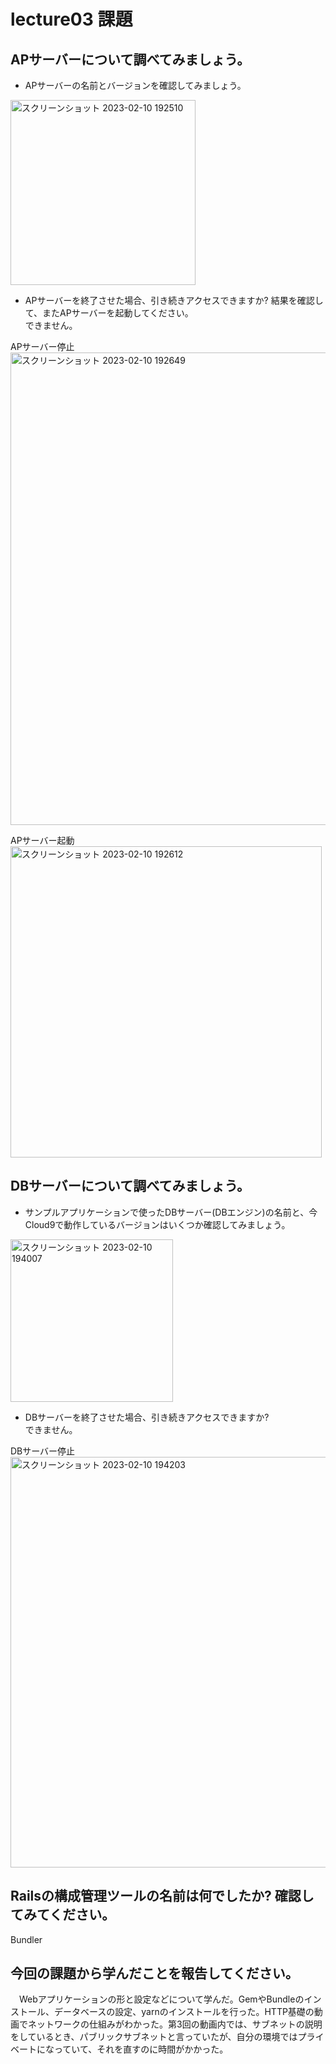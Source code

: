 # lecture03 課題
## APサーバーについて調べてみましょう。
- APサーバーの名前とバージョンを確認してみましょう。
<img width="296" alt="スクリーンショット 2023-02-10 192510" src="https://user-images.githubusercontent.com/79340862/218073268-8297eada-1660-442b-9dd0-be23c5790c79.png">

- APサーバーを終了させた場合、引き続きアクセスできますか? 結果を確認して、またAPサーバーを起動してください。  
できません。  

APサーバー停止  
<img width="756" alt="スクリーンショット 2023-02-10 192649" src="https://user-images.githubusercontent.com/79340862/218073803-0589b0cb-74db-4b55-8b40-1d88ca8ba754.png">

APサーバー起動  
<img width="498" alt="スクリーンショット 2023-02-10 192612" src="https://user-images.githubusercontent.com/79340862/218073949-b873f5aa-c844-43d5-9f34-822e109a8fb3.png">

## DBサーバーについて調べてみましょう。
- サンプルアプリケーションで使ったDBサーバー(DBエンジン)の名前と、今Cloud9で動作しているバージョンはいくつか確認してみましょう。  
<img width="260" alt="スクリーンショット 2023-02-10 194007" src="https://user-images.githubusercontent.com/79340862/218074070-8c592f75-62a6-4402-a979-ac317a11dbb4.png">

- DBサーバーを終了させた場合、引き続きアクセスできますか?  
できません。  

DBサーバー停止  
<img width="657" alt="スクリーンショット 2023-02-10 194203" src="https://user-images.githubusercontent.com/79340862/218074140-60532889-9f4a-486a-a2c0-3b1b415f3db3.png">

## Railsの構成管理ツールの名前は何でしたか? 確認してみてください。  
Bundler

## 今回の課題から学んだことを報告してください。  
　Webアプリケーションの形と設定などについて学んだ。GemやBundleのインストール、データベースの設定、yarnのインストールを行った。HTTP基礎の動画でネットワークの仕組みがわかった。第3回の動画内では、サブネットの説明をしているとき、パブリックサブネットと言っていたが、自分の環境ではプライベートになっていて、それを直すのに時間がかかった。

